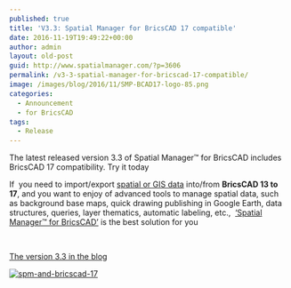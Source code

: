 ```yaml
---
published: true
title: 'V3.3: Spatial Manager for BricsCAD 17 compatible'
date: 2016-11-19T19:49:22+00:00
author: admin
layout: old-post
guid: http://www.spatialmanager.com/?p=3606
permalink: /v3-3-spatial-manager-for-bricscad-17-compatible/
image: /images/blog/2016/11/SMP-BCAD17-logo-85.png
categories:
  - Announcement
  - for BricsCAD
tags:
  - Release
---
```

The latest released version 3.3 of Spatial Manager™ for BricsCAD includes BricsCAD 17 compatibility. Try it today<!--more-->

If  you need to import/export <a href="http://wiki.spatialmanager.com/index.php/Spatial_Manager%E2%84%A2_for_BricsCAD_-_FAQs:_Providers" target="_blank" rel="nofollow">spatial or GIS data</a> into/from **BricsCAD 13 to 17**, and you want to enjoy of advanced tools to manage spatial data, such as background base maps, quick drawing publishing in Google Earth, data structures, queries, layer thematics, automatic labeling, etc.,  <a href="http://www.spatialmanager.com/spm-forbricscad/" target="_blank" rel="nofollow">&#8216;Spatial Manager™ for BricsCAD&#8217;</a> is the best solution for you

&nbsp;

<a href="http://www.spatialmanager.com/the-productive-new-version-3-3-spatial-manager/" target="_blank" rel="nofollow">The version 3.3 in the blog</a>

<a href="/images/blog/2016/11/SPM-and-BricsCAD-17.png" target="_blank" rel="nofollow"><img src="/images/blog/2016/11/SPM-and-BricsCAD-17-1024x576.png" alt="spm-and-bricscad-17" width="625" height="352" srcset="/images/blog/2016/11/SPM-and-BricsCAD-17-1024x576.png 1024w, /images/blog/2016/11/SPM-and-BricsCAD-17-300x169.png 300w, /images/blog/2016/11/SPM-and-BricsCAD-17-768x432.png 768w, /images/blog/2016/11/SPM-and-BricsCAD-17-624x351.png 624w, /images/blog/2016/11/SPM-and-BricsCAD-17.png 1280w" sizes="(max-width: 625px) 100vw, 625px" /></a>